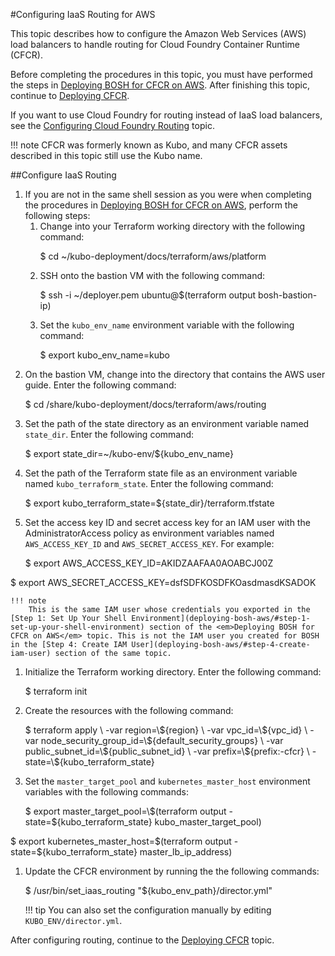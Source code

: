 #Configuring IaaS Routing for AWS

This topic describes how to configure the Amazon Web Services (AWS) load balancers to handle routing for Cloud Foundry Container Runtime (CFCR).

Before completing the procedures in this topic, you must have performed the steps in [Deploying BOSH for CFCR on AWS](deploying-bosh-aws/). After finishing this topic, continue to [Deploying CFCR](../deploying-cfcr/).

If you want to use Cloud Foundry for routing instead of IaaS load balancers, see the [Configuring Cloud Foundry Routing](../cf-routing/) topic.

!!! note
	CFCR was formerly known as Kubo, and many CFCR assets described in this topic still use the Kubo name.

##Configure IaaS Routing

1. If you are not in the same shell session as you were when completing the procedures in [Deploying BOSH for CFCR on AWS](deploying-bosh-aws/), perform the following steps:
	1. Change into your Terraform working directory with the following command:
		<p class="terminal">$ cd ~/kubo-deployment/docs/terraform/aws/platform</p>
	1. SSH onto the bastion VM with the following command:
		<p class="terminal">$ ssh -i ~/deployer.pem ubuntu@$(terraform output bosh-bastion-ip)</p>
	1. Set the `kubo_env_name` environment variable with the following command:
		<p class="terminal">$ export kubo_env_name=kubo</p>
1. On the bastion VM, change into the directory that contains the AWS user guide. Enter the following command:
	<p class="terminal">$ cd /share/kubo-deployment/docs/terraform/aws/routing</p>
1. Set the path of the state directory as an environment variable named `state_dir`. Enter the following command:
	<p class="terminal">$ export state_dir=~/kubo-env/${kubo_env_name}</p> 
1. Set the path of the Terraform state file as an environment variable named `kubo_terraform_state`. Enter the following command:
	<p class="terminal">$ export kubo_terraform_state=${state_dir}/terraform.tfstate</p>
1. Set the access key ID and secret access key for an IAM user with the AdministratorAccess policy as environment variables named `AWS_ACCESS_KEY_ID` and `AWS_SECRET_ACCESS_KEY`. For example:
	<p class="terminal">$ export AWS_ACCESS_KEY_ID=AKIDZAAFAA0AOABCJ00Z
$ export AWS_SECRET_ACCESS_KEY=dsfSDFKOSDFKOasdmasdKSADOK</p>

	!!! note
		This is the same IAM user whose credentials you exported in the [Step 1: Set Up Your Shell Environment](deploying-bosh-aws/#step-1-set-up-your-shell-environment) section of the <em>Deploying BOSH for CFCR on AWS</em> topic. This is not the IAM user you created for BOSH in the [Step 4: Create IAM User](deploying-bosh-aws/#step-4-create-iam-user) section of the same topic. 

1. Initialize the Terraform working directory. Enter the following command:
	<p class="terminal">$ terraform init</p>
1. Create the resources with the following command:
	<p class="terminal">$ terraform apply \
   -var region=\${region} \
   -var vpc_id=\${vpc_id} \
   -var node_security_group_id=\${default_security_groups} \
   -var public_subnet_id=\${public_subnet_id} \
   -var prefix=\${prefix:-cfcr} \
   -state=\${kubo_terraform_state}</p>
1. Set the `master_target_pool` and `kubernetes_master_host` environment variables with the following commands:
	<p class="terminal">$ export master_target_pool=\$(terraform output -state=${kubo_terraform_state} kubo_master_target_pool) 
$ export kubernetes_master_host=\$(terraform output -state=${kubo_terraform_state} master_lb_ip_address) </p>
1. Update the CFCR environment by running the the following commands:
	<p class="terminal">$ /usr/bin/set_iaas_routing "${kubo_env_path}/director.yml"</p>

	!!! tip
		You can also set the configuration manually by editing `KUBO_ENV/director.yml`.

After configuring routing, continue to the [Deploying CFCR](../deploying-cfcr/) topic.
